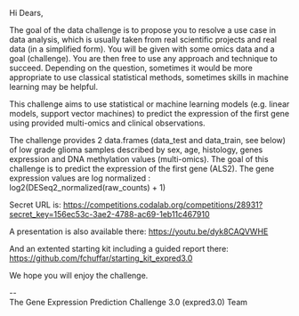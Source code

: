 Hi Dears,

The goal of the data challenge is to propose you to resolve a use case in data analysis, which is usually taken from real scientific projects and real data (in a simplified form). You will be given with some omics data and a goal (challenge). You are then free to use any approach and technique to succeed. Depending on the question, sometimes it would be more appropriate to use classical statistical methods, sometimes skills in machine learning may be helpful.

This challenge aims to use statistical or machine learning models (e.g. linear models, support vector machines) to predict the expression of the first gene using provided multi-omics and clinical observations.

The challenge provides 2 data.frames (data_test and data_train, see below) of low grade glioma samples described by sex, age, histology, genes expression and DNA methylation values (multi-omics). The goal of this challenge is to predict the expression of the first gene (ALS2). The gene expression values are log normalized : log2(DESeq2_normalized(raw_counts) + 1)

Secret URL is: 
  https://competitions.codalab.org/competitions/28931?secret_key=156ec53c-3ae2-4788-ac69-1eb11c467910  

A presentation is also available there: 
  https://youtu.be/dyk8CAQVWHE
  
And an extented starting kit including a guided report there:
  https://github.com/fchuffar/starting_kit_expred3.0

We hope you will enjoy the challenge.


--<br/>
The Gene Expression Prediction Challenge 3.0 (expred3.0) Team
